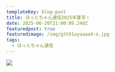 ```yaml
---
templateKey: blog-post
title: ほっとちゃん通信2025年夏号！
date: 2025-06-20T21:00:09.240Z
featuredpost: true
featuredimage: /img/gth51uyaaaa4-o.jpg
tags:
  - ほっとちゃん通信
---
```

![](/img/gth51uyaaaa4-o.jpg)